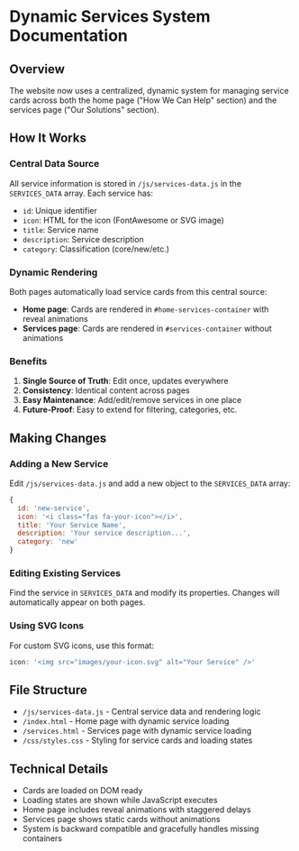 # Dynamic Services System Documentation

## Overview
The website now uses a centralized, dynamic system for managing service cards across both the home page ("How We Can Help" section) and the services page ("Our Solutions" section).

## How It Works

### Central Data Source
All service information is stored in `/js/services-data.js` in the `SERVICES_DATA` array. Each service has:
- `id`: Unique identifier
- `icon`: HTML for the icon (FontAwesome or SVG image)
- `title`: Service name
- `description`: Service description
- `category`: Classification (core/new/etc.)

### Dynamic Rendering
Both pages automatically load service cards from this central source:
- **Home page**: Cards are rendered in `#home-services-container` with reveal animations
- **Services page**: Cards are rendered in `#services-container` without animations

### Benefits
1. **Single Source of Truth**: Edit once, updates everywhere
2. **Consistency**: Identical content across pages
3. **Easy Maintenance**: Add/edit/remove services in one place
4. **Future-Proof**: Easy to extend for filtering, categories, etc.

## Making Changes

### Adding a New Service
Edit `/js/services-data.js` and add a new object to the `SERVICES_DATA` array:

```javascript
{
  id: 'new-service',
  icon: '<i class="fas fa-your-icon"></i>',
  title: 'Your Service Name',
  description: 'Your service description...',
  category: 'new'
}
```

### Editing Existing Services
Find the service in `SERVICES_DATA` and modify its properties. Changes will automatically appear on both pages.

### Using SVG Icons
For custom SVG icons, use this format:
```javascript
icon: '<img src="images/your-icon.svg" alt="Your Service" />'
```

## File Structure
- `/js/services-data.js` - Central service data and rendering logic
- `/index.html` - Home page with dynamic service loading
- `/services.html` - Services page with dynamic service loading
- `/css/styles.css` - Styling for service cards and loading states

## Technical Details
- Cards are loaded on DOM ready
- Loading states are shown while JavaScript executes
- Home page includes reveal animations with staggered delays
- Services page shows static cards without animations
- System is backward compatible and gracefully handles missing containers